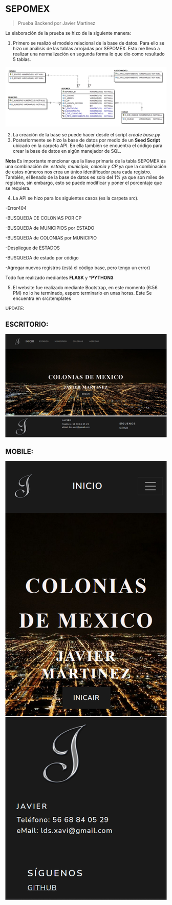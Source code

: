 # SEPOMEX
>Prueba Backend por Javier Martinez

La elaboración de la prueba se hizo de la siguiente manera:
1. Primero se realizó el modelo relacional de la base de datos. Para ello se hizo un análisis de las tablas arrojadas por SEPOMEX.  Esto me llevó a realizar una normalización en segunda forma lo que dio como resultado 5 tablas. 

<img src="Modelo-Relacional/Modelo Relacional.jpg" alt="Modelo relacional"/>

2. La creación de la base se puede hacer desde el script _create base.py_
3. Posteriormente se hizo la base de datos por medio de un **Seed Script** ubicado en la carpeta API. En ella también se encuentra el código para crear la base de datos en algún manejador de SQL.


**Nota** Es importante mencionar que la llave primaria de la tabla SEPOMEX es una combinación de: *estado, municipio, colonia y CP* ya que la combinación de estos números nos crea un único identificador para cada registro. También, el llenado de la base de datos es solo del 1% ya que son miles de registros, sin embargo, esto se puede modificar y poner el porcentaje que se requiera.


4. La API se hizo para los siguientes casos (es la carpeta src). 

-Error404

-BUSQUEDA DE COLONIAS POR CP

-BUSQUEDA de MUNICIPIOS por ESTADO

-BUSQUEDA de COLONIAS por MUNICIPIO

-Despliegue de ESTADOS

-BUSQUEDA de estado por código

-Agregar nuevos registros (está el código base, pero tengo un error)
 
Todo fue realizado mediantes **FLASK** y ***PYTHON3**

5. El website fue realizado mediante Bootstrap, en este momento (6:56 PM) no lo he terminado, espero terminarlo en unas horas.
Este Se encuentra en src/templates

UPDATE:

## ESCRITORIO:

<img src="images_reedme/1.PNG" alt="Website_1/">
<img src="images_reedme/2.PNG" alt="Website_2/">

## MOBILE:

<img src="images_reedme/3.PNG" alt="Website_3/">
<img src="images_reedme/4.PNG" alt="Website_4/">


